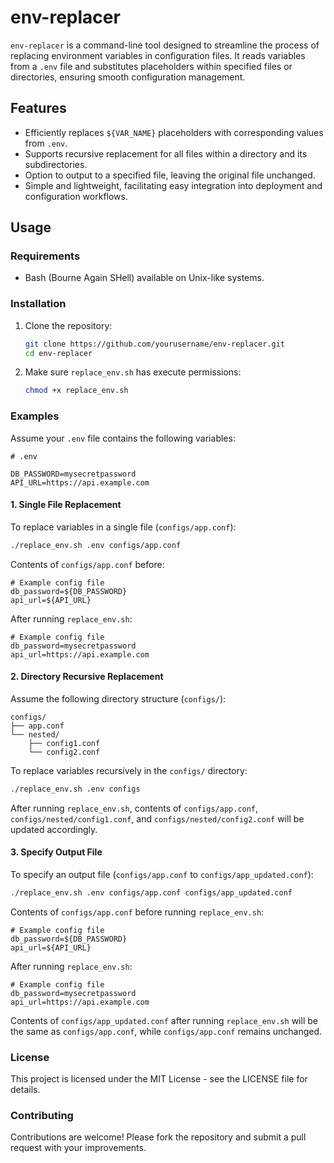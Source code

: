 # env-replacer

`env-replacer` is a command-line tool designed to streamline the process of replacing environment variables in configuration files. It reads variables from a `.env` file and substitutes placeholders within specified files or directories, ensuring smooth configuration management.

## Features

- Efficiently replaces `${VAR_NAME}` placeholders with corresponding values from `.env`.
- Supports recursive replacement for all files within a directory and its subdirectories.
- Option to output to a specified file, leaving the original file unchanged.
- Simple and lightweight, facilitating easy integration into deployment and configuration workflows.

## Usage

### Requirements

- Bash (Bourne Again SHell) available on Unix-like systems.

### Installation

1. Clone the repository:

   ```bash
   git clone https://github.com/yourusername/env-replacer.git
   cd env-replacer
   ```

2. Make sure `replace_env.sh` has execute permissions:

   ```bash
   chmod +x replace_env.sh
   ```

### Examples

Assume your `.env` file contains the following variables:

```plaintext
# .env

DB_PASSWORD=mysecretpassword
API_URL=https://api.example.com
```

#### 1. Single File Replacement

To replace variables in a single file (`configs/app.conf`):

```bash
./replace_env.sh .env configs/app.conf
```

Contents of `configs/app.conf` before:

```plaintext
# Example config file
db_password=${DB_PASSWORD}
api_url=${API_URL}
```

After running `replace_env.sh`:

```plaintext
# Example config file
db_password=mysecretpassword
api_url=https://api.example.com
```

#### 2. Directory Recursive Replacement

Assume the following directory structure (`configs/`):

```
configs/
├── app.conf
└── nested/
    ├── config1.conf
    └── config2.conf
```

To replace variables recursively in the `configs/` directory:

```bash
./replace_env.sh .env configs
```

After running `replace_env.sh`, contents of `configs/app.conf`, `configs/nested/config1.conf`, and `configs/nested/config2.conf` will be updated accordingly.

#### 3. Specify Output File

To specify an output file (`configs/app.conf` to `configs/app_updated.conf`):

```bash
./replace_env.sh .env configs/app.conf configs/app_updated.conf
```

Contents of `configs/app.conf` before running `replace_env.sh`:

```plaintext
# Example config file
db_password=${DB_PASSWORD}
api_url=${API_URL}
```

After running `replace_env.sh`:

```plaintext
# Example config file
db_password=mysecretpassword
api_url=https://api.example.com
```

Contents of `configs/app_updated.conf` after running `replace_env.sh` will be the same as `configs/app.conf`, while `configs/app.conf` remains unchanged.

### License

This project is licensed under the MIT License - see the LICENSE file for details.

### Contributing

Contributions are welcome! Please fork the repository and submit a pull request with your improvements.
